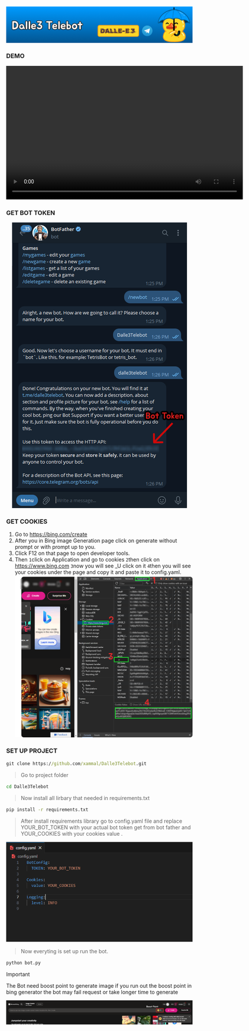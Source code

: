 ![NavImage](./assets/nav.png)

### DEMO

<div style="text-align:center">
    <video width="640" height="360" controls>
        <source src="./assets/demo_video.mp4" type="video/mp4">
        Your browser does not support the video tag.
    </video>
</div>

### GET BOT TOKEN
<div style="text-align:center">
    <img src="./assets/bot_token.png" alt = "get_bot_token">
</div>

### GET COOKIES
1. Go to https://bing.com/create
2. After you in Bing image Generation page click on generate without prompt or with prompt up to you.
3. Click F12 on that page to open developer tools.
4. Then `1`click on Application and go to cookies `2`then click on https://www.bing.com `3`now you will see _U click on it `4`then you will see your cookies under the page and copy it and paste it to config.yaml.
![Developer Tools](./assets/step_to_get_cookies.png)

### SET UP PROJECT
```cmd
git clone https://github.com/xammal/Dalle3Telebot.git
```
>Go to project folder
```cmd
cd Dalle3Telebot
```
>Now install all lirbary that needed in requirements.txt
```cmd
pip install -r requirements.txt
```
>After install requirements library go to config.yaml file and replace YOUR_BOT_TOKEN with your actual bot token get from bot father and YOUR_COOKIES with your cookies value .<br>

![Config.yaml](./assets/config.png)

>Now everyting is set up run the bot.
```cmd
python bot.py
```

> [!IMPORTANT]
> The Bot need boost point to generate image if you run out the boost point in bing generator the bot may fail request or take longer time to generate

![boostpoint](./assets/boost_point.png)